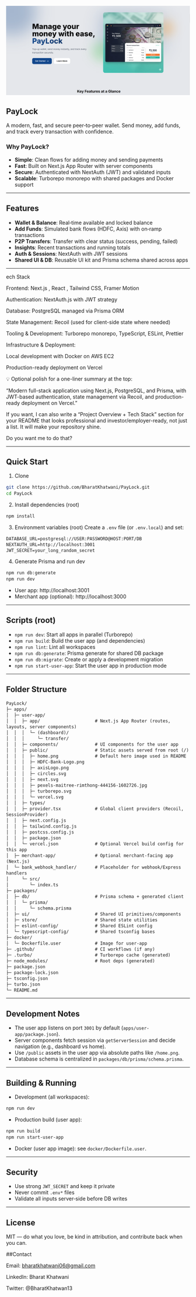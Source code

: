 ![Hero](apps/user-app/public/home.png)

## PayLock
A modern, fast, and secure peer‑to‑peer wallet. Send money, add funds, and track every transaction with confidence.

### Why PayLock?
- **Simple**: Clean flows for adding money and sending payments
- **Fast**: Built on Next.js App Router with server components
- **Secure**: Authenticated with NextAuth (JWT) and validated inputs
- **Scalable**: Turborepo monorepo with shared packages and Docker support

---

## Features
- **Wallet & Balance**: Real‑time available and locked balance
- **Add Funds**: Simulated bank flows (HDFC, Axis) with on‑ramp transactions
- **P2P Transfers**: Transfer with clear status (success, pending, failed)
- **Insights**: Recent transactions and running totals
- **Auth & Sessions**: NextAuth with JWT sessions
- **Shared UI & DB**: Reusable UI kit and Prisma schema shared across apps

---

ech Stack

Frontend:
Next.js , React , Tailwind CSS, Framer Motion

Authentication:
NextAuth.js with JWT strategy

Database:
PostgreSQL managed via Prisma ORM

State Management:
Recoil (used for client-side state where needed)

Tooling & Development:
Turborepo monorepo, TypeScript, ESLint, Prettier

Infrastructure & Deployment:

Local development with Docker on AWS EC2

Production-ready deployment on Vercel

💡 Optional polish for a one-liner summary at the top:

“Modern full-stack application using Next.js, PostgreSQL, and Prisma, with JWT-based authentication, state management via Recoil, and production-ready deployment on Vercel.”

If you want, I can also write a “Project Overview + Tech Stack” section for your README that looks professional and investor/employer-ready, not just a list. It will make your repository shine.

Do you want me to do that?

---

## Quick Start
1) Clone
```bash
git clone https://github.com/BharatKhatwani/PayLock.git
cd PayLock
```

2) Install dependencies (root)
```bash
npm install
```

3) Environment variables (root)
Create a `.env` file (or `.env.local`) and set:
```
DATABASE_URL=postgresql://USER:PASSWORD@HOST:PORT/DB
NEXTAUTH_URL=http://localhost:3001
JWT_SECRET=your_long_random_secret
```

4) Generate Prisma and run dev
```bash
npm run db:generate
npm run dev
```

- User app: http://localhost:3001
- Merchant app (optional): http://localhost:3000

---

## Scripts (root)
- `npm run dev`: Start all apps in parallel (Turborepo)
- `npm run build`: Build the user app (and dependencies)
- `npm run lint`: Lint all workspaces
- `npm run db:generate`: Prisma generate for shared DB package
- `npm run db:migrate`: Create or apply a development migration
- `npm run start-user-app`: Start the user app in production mode

---

## Folder Structure
```text
PayLock/
├─ apps/
│  ├─ user-app/
│  │  ├─ app/                     # Next.js App Router (routes, layouts, server components)
│  │  │  └─ (dashboard)/
│  │  │     └─ transfer/
│  │  ├─ components/              # UI components for the user app
│  │  ├─ public/                  # Static assets served from root (/)
│  │  │  ├─ home.png              # Default hero image used in README
│  │  │  ├─ HDFC-Bank-Logo.png
│  │  │  ├─ axisLogo.png
│  │  │  ├─ circles.svg
│  │  │  ├─ next.svg
│  │  │  ├─ pexels-maitree-rimthong-444156-1602726.jpg
│  │  │  ├─ turborepo.svg
│  │  │  └─ vercel.svg
│  │  ├─ types/
│  │  ├─ provider.tsx             # Global client providers (Recoil, SessionProvider)
│  │  ├─ next.config.js
│  │  ├─ tailwind.config.js
│  │  ├─ postcss.config.js
│  │  ├─ package.json
│  │  └─ vercel.json              # Optional Vercel build config for this app
│  ├─ merchant-app/               # Optional merchant-facing app (Next.js)
│  └─ bank_webhook_handler/       # Placeholder for webhook/Express handlers
│     └─ src/
│        └─ index.ts
├─ packages/
│  ├─ db/                         # Prisma schema + generated client
│  │  └─ prisma/
│  │     └─ schema.prisma
│  ├─ ui/                         # Shared UI primitives/components
│  ├─ store/                      # Shared state utilities
│  ├─ eslint-config/              # Shared ESLint config
│  └─ typescript-config/          # Shared tsconfig bases
├─ docker/
│  └─ Dockerfile.user             # Image for user-app
├─ .github/                       # CI workflows (if any)
├─ .turbo/                        # Turborepo cache (generated)
├─ node_modules/                  # Root deps (generated)
├─ package.json
├─ package-lock.json
├─ tsconfig.json
├─ turbo.json
└─ README.md
```

---

## Development Notes
- The user app listens on port `3001` by default (`apps/user-app/package.json`).
- Server components fetch session via `getServerSession` and decide navigation (e.g., dashboard vs home).
- Use `/public` assets in the user app via absolute paths like `/home.png`.
- Database schema is centralized in `packages/db/prisma/schema.prisma`.

---

## Building & Running
- Development (all workspaces):
```bash
npm run dev
```

- Production build (user app):
```bash
npm run build
npm run start-user-app
```

- Docker (user app image): see `docker/Dockerfile.user`.

---

## Security
- Use strong `JWT_SECRET` and keep it private
- Never commit `.env*` files
- Validate all inputs server‑side before DB writes

---

## License
MIT — do what you love, be kind in attribution, and contribute back when you can.

##Contact

Email: bharatkhatwani06@gmail.com

LinkedIn: Bharat Khatwani

Twitter: @BharatKhatwan13